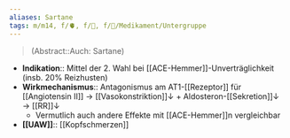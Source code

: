 ```yaml
---
aliases: Sartane
tags: m/m14, f/🫀, f/🍺, f/💊/Medikament/Untergruppe
---
```

> (Abstract::Auch: Sartane)
- **Indikation**:: Mittel der 2. Wahl bei [[ACE-Hemmer]]-Unverträglichkeit (insb. 20% Reizhusten)
- **Wirkmechanismus**:: Antagonismus am AT1-[[Rezeptor]] für [[Angiotensin II]] → [[Vasokonstriktion]]↓ + Aldosteron-[[Sekretion]]↓ → [[RR]]↓ 
	- Vermutlich auch andere Effekte mit [[ACE-Hemmer]]n vergleichbar
- **[[UAW]]**:: [[Kopfschmerzen]]

